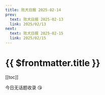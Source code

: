 ```yaml
---
title: 败犬日报 2025-02-14
prev:
  text: 败犬日报 2025-02-13
  link: 2025/02/13
next:
  text: 败犬日报 2025-02-15
  link: 2025/02/15
---
```


# {{ $frontmatter.title }}

[[toc]]

今日无话题收录 :kissing_heart:
